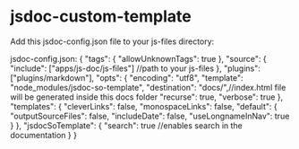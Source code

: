 # jsdoc-custom-template
Add this jsdoc-config.json file to your js-files directory:

jsdoc-config.json:
{
    "tags": {
        "allowUnknownTags": true
    },
    "source": {
        "include": ["apps/js-doc/js-files"] //path to your js-files
    },
    "plugins": ["plugins/markdown"],
    "opts": {
        "encoding": "utf8",
        "template": "node_modules/jsdoc-so-template",
        "destination": "docs/",//index.html file will be generated inside this docs folder
        "recurse": true,
        "verbose": true
    },
    "templates": {
        "cleverLinks": false,
        "monospaceLinks": false,
        "default": {
            "outputSourceFiles": false,
            "includeDate": false,
            "useLongnameInNav": true
        }
    },
    "jsdocSoTemplate": {
        "search": true //enables search in the documentation
    }
}
